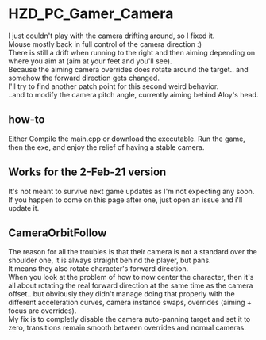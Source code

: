 # HZD_PC_Gamer_Camera
I just couldn't play with the camera drifting around, so I fixed it.  
Mouse mostly back in full control of the camera direction :)  
There is still a drift when running to the right and then aiming depending on where you aim at (aim at your feet and you'll see).  
Because the aiming camera overrides does rotate around the target.. and somehow the forward direction gets changed.  
I'll try to find another patch point for this second weird behavior.  
..and to modify the camera pitch angle, currently aiming behind Aloy's head.

## how-to
Either Compile the main.cpp or download the executable.
Run the game, then the exe, and enjoy the relief of having a stable camera.


## Works for the 2-Feb-21 version 
It's not meant to survive next game updates as I'm not expecting any soon.  
If you happen to come on this page after one, just open an issue and i'll update it.

## CameraOrbitFollow
The reason for all the troubles is that their camera is not a standard over the shoulder one, it is always straight behind the player, but pans.  
It means they also rotate character's forward direction.  
When you look at the problem of how to now center the character, then it's all about rotating the real forward direction at the same time as the camera offset.. but obviously they didn't manage doing that properly with the different acceleration curves, camera instance swaps, overrides (aiming + focus are overrides).  
My fix is to completly disable the camera auto-panning target and set it to zero, transitions remain smooth between overrides and normal cameras.


